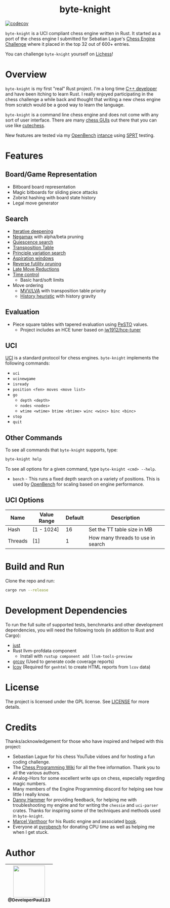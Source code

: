 <center><h1> byte-knight </h1></center>

[![codecov](https://codecov.io/gh/DeveloperPaul123/byte-knight/graph/badge.svg?token=USEPKU8K4G)](https://codecov.io/gh/DeveloperPaul123/byte-knight)

`byte-knight` is a UCI compliant chess engine written in Rust. It started as a port of the chess engine I submitted for Sebatian Lague's [Chess Engine Challenge](https://github.com/DeveloperPaul123/Leonidas) where it placed in the top 32 out of 600+ entries.

You can challenge `byte-knight` yourself on [Lichess](https://lichess.org/@/byte-knight)!

# Overview

`byte-knight` is my first "real" Rust project. I'm a long time [C++ developer](https://github.com/DeveloperPaul123?tab=repositories&q=&type=source&language=c%2B%2B&sort=stargazers) and have been itching to learn Rust. I really enjoyed participating in the chess challenge a while back and thought that writing a new chess engine from scratch would be a good way to learn the language.

`byte-knight` is a command line chess engine and does not come with any sort of user interface. There are many [chess GUIs](https://www.chessprogramming.org/GUI) out there that you can use like [cutechess](https://github.com/cutechess/cutechess).

New features are tested via my [OpenBench](https://github.com/AndyGrant/OpenBench) [intance](https://developerpaul123.pythonanywhere.com) using [SPRT](https://github.com/jw1912/SPRT/blob/main/SPRT.md#how-sprt-actually-works) testing.

# Features

## Board/Game Representation

- Bitboard board representation
- Magic bitboards for sliding piece attacks
- Zobrist hashing with board state history
- Legal move generator

## Search

- [Iterative deepening](https://www.chessprogramming.org/Iterative_Deepening)
- [Negamax](https://www.chessprogramming.org/Negamax) with alpha/beta pruning
- [Quiescence search](https://www.chessprogramming.org/Quiescence_Search)
- [Transposition Table](https://www.chessprogramming.org/Transposition_Table)
- [Principle variation search](https://www.chessprogramming.org/Principal_Variation_Search)
- [Aspiration windows](https://www.chessprogramming.org/Aspiration_Windows)
- [Reverse futility pruning](https://www.chessprogramming.org/Reverse_Futility_Pruning)
- [Late Move Reductions](https://www.chessprogramming.org/Late_Move_Reductions)
- [Time control](https://www.chessprogramming.org/Time_Management)
  - Basic hard/soft limits
- Move ordering
  - [MVV/LVA](https://www.chessprogramming.org/MVV-LVA) with transposition table priority
  - [History heuristic](https://www.chessprogramming.org/History_Heuristic) with history gravity

## Evaluation

- Piece square tables with tapered evaluation using [PeSTO](https://www.chessprogramming.org/PeSTO%27s_Evaluation_Function) values.
  - Project includes an HCE tuner based on [jw1912/hce-tuner](https://github.com/jw1912/hce-tuner)

## UCI

[UCI](https://www.chessprogramming.org/UCI) is a standard protocol for chess engines. `byte-knight` implements the following commands:

- `uci`
- `ucinewgame`
- `isready`
- `position <fen> moves <move list>`
- `go`
  - `depth <depth>`
  - `nodes <nodes>`
  - `wtime <wtime> btime <btime> winc <winc> binc <binc>`
- `stop`
- `quit`

## Other Commands

To see all commands that `byte-knight` supports, type:

```bash
byte-knight help
```

To see all options for a given command, type `byte-knight <cmd> --help`.

- `bench` - This runs a fixed depth search on a variety of positions. This is used by [OpenBench](https://github.com/AndyGrant/OpenBench) for scaling based on engine performance.

## UCI Options

| Name | Value Range | Default | Description |
| ---- | ----------- | ------- | ----------- |
| Hash | [1 - 1024] | 16      | Set the TT table size in MB |
| Threads | [1]      | 1       | How many threads to use in search |

# Build and Run

Clone the repo and run:

```bash
cargo run --release
```

# Development Dependencies

To run the full suite of supported tests, benchmarks and other development dependencies, you will need the following tools (in addition to Rust and Cargo):
- [just](https://github.com/casey/just)
- Rust llvm-profdata component
  - Install with `rustup component add llvm-tools-preview`
- [grcov](https://github.com/mozilla/grcov) (Used to generate code coverage reports)
- [lcov](https://github.com/linux-test-project/lcov) (Required for `genhtml` to create HTML reports from `lcov` data)

# License

The project is licensed under the GPL license. See [LICENSE](LICENSE) for more details.

# Credits

Thanks/acknowledgement for those who have inspired and helped with this project:

- Sebastian Lague for his chess YouTube vidoes and for hosting a fun coding challenge.
- The [Chess Programming Wiki](https://www.chessprogramming.org/Main_Page) for all the free information. Thank you to all the various authors.
- Analog-Hors for some excellent write ups on chess, especially regarding magic numbers.
- Many members of the Engine Programming discord for helping see how little I really know.
- [Danny Hammer](https://github.com/dannyhammer/toad) for providing feedback, for helping me with troubleshooting my engine and for writing the `chessie` and `uci-parser` crates. Thanks for inspiring some of the techniques and methods used in `byte-knight`.
- [Marcel Vanthoor](https://github.com/mvanthoor/rustic) for his Rustic engine and associated [book](https://rustic-chess.org).
- Everyone at [pyrobench](https://pyronomy.pythonanywhere.com) for donating CPU time as well as helping me when I get stuck.

# Author

| [<img src="https://avatars0.githubusercontent.com/u/6591180?s=460&v=4" width="100"><br><sub>@DeveloperPaul123</sub>](https://github.com/DeveloperPaul123) |
|:----:|
